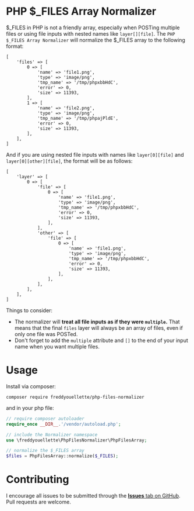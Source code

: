 # PHP $_FILES Array Normalizer

$_FILES in PHP is not a friendly array, especially when POSTing multiple files or using file inputs with nested names like `layer[][file]`. The `PHP $_FILES Array Normalizer` will normalize the $_FILES array to the following format:

```
[
	'files' => [
		0 => [
			'name' => 'file1.png',
			'type' => 'image/png',
			'tmp_name' => '/tmp/phpxbbHdC',
			'error' => 0,
			'size' => 11393,
		],
		1 => [
			'name' => 'file2.png',
			'type' => 'image/png',
			'tmp_name' => '/tmp/phpajPldE',
			'error' => 0,
			'size' => 11393,
		],
	],
]
```
And if you are using nested file inputs with names like `layer[0][file]` and `layer[0][other][file]`, the format will be as follows:
```
[
	'layer' => [
		0 => [
			'file' => [
				0 => [
					'name' => 'file1.png',
					'type' => 'image/png',
					'tmp_name' => '/tmp/phpxbbHdC',
					'error' => 0,
					'size' => 11393,
				],
			],
			'other' => [
				'file' => [
					0 => [
						'name' => 'file1.png',
						'type' => 'image/png',
						'tmp_name' => '/tmp/phpxbbHdC',
						'error' => 0,
						'size' => 11393,
					],
				],
			],
		],
	],
]
```

Things to consider:
* The normalizer will __treat all file inputs as if they were `multiple`.__ That means that the final `files` layer will always be an array of files, even if only one file was POSTed.
* Don't forget to add the `multiple` attribute and `[]` to the end of your input name when you want multiple files.

# Usage
Install via composer:
```
composer require freddyouellette/php-files-normalizer
```

and in your php file:
```php
// require composer autoloader
require_once __DIR__.'/vendor/autoload.php';

// include the Normalizer namespace
use \freddyouellette\PhpFilesNormalizer\PhpFilesArray;

// normalize the $_FILES array
$files = PhpFilesArray::normalize($_FILES);
```

# Contributing
I encourage all issues to be submitted through the [**Issues** tab on GitHub](https://github.com/freddyouellette/php-files-normalizer/issues). Pull requests are welcome.